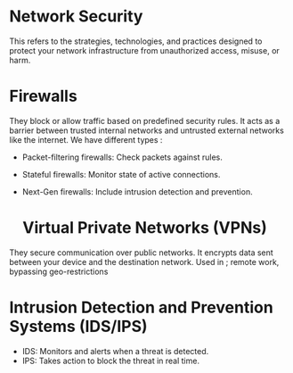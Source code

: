 # Network Security
This refers to the strategies, technologies, and practices designed to protect your network infrastructure from unauthorized access, misuse, or harm.

  # Firewalls
They block or allow traffic based on predefined security rules. 
It acts as a barrier between trusted internal networks and untrusted external networks like the internet.
We have different types : 
  - Packet-filtering firewalls: Check packets against rules.
  - Stateful firewalls: Monitor state of active connections.
  - Next-Gen firewalls: Include intrusion detection and prevention.

    # Virtual Private Networks (VPNs)
They secure communication over public networks. 
It encrypts data sent between your device and the destination network.
Used in ; remote work, bypassing geo-restrictions

  # Intrusion Detection and Prevention Systems (IDS/IPS)
  - IDS: Monitors and alerts when a threat is detected.
  - IPS: Takes action to block the threat in real time.
